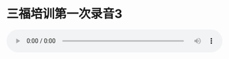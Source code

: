 # 三福培训第一次录音3

<audio style="width: 100%;" preload="false" controls controlslist="nodownload"><source src="http://file.simai.life/audio/mp3/old/12210.mp3" type="audio/mpeg">Your browser does not support the audio element.</audio>


